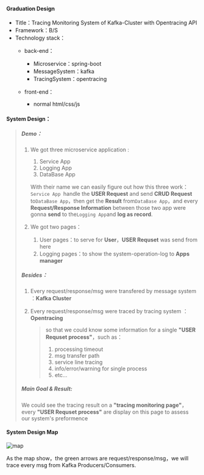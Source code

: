 
#### Graduation Design

- Title：Tracing Monitoring System of Kafka-Cluster with Opentracing API
- Framework：B/S
- Technology stack：
    - back-end：
        - Microservice：spring-boot
        - MessageSystem：kafka
        - TracingSystem：opentracing

    - front-end：

        - normal html/css/js



#### System Design：

> ##### Demo：
>
> 1. We got three microservice application : 
>
>     1. Service App
>     2. Logging App
>     3. DataBase App
>
>     With their name we can easily figure out how this three work：`Service App `handle the **USER Request** and send **CRUD Request** to`DataBase App`，then get the **Result** from`DataBase App`，and every **Request/Response Information** between those two app were gonna **send** to the`Logging App`and **log as record**.
>
> 2. We got two pages：
>
>     1. User pages：to serve for **User**，**USER Requset** was send from here
>     2. Logging pages：to show the system-operation-log to **Apps manager**
>
> ##### Besides：
>
> 1. Every request/response/msg were transfered by message system ：**Kafka Cluster**
>
> 2. Every request/response/msg were traced by tracing system ：**Opentracing**
>
>     > so that we could know some information for a single **"USER Requset process"**，such as：
>     >
>     > 1. processing timeout
>     > 2. msg transfer path
>     > 3. service line tracing
>     > 4. info/error/warning for single process
>     > 5. etc...
>
> ##### Main Goal & Result:
>
> We could see the tracing result on a **"tracing monitoring page"**，every **"USER Requset process"** are display on this page to assess our system's preformence

#### System Design Map

![map](https://image.youyinnn.cn/20181102231633.png)

As the map show，the green arrows are request/response/msg，we will trace every msg from Kafka Producers/Consumers.